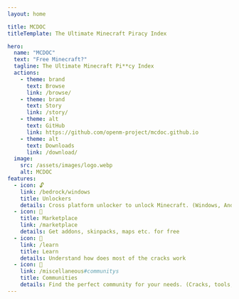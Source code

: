 ```yaml
---
layout: home

title: MCDOC
titleTemplate: The Ultimate Minecraft Piracy Index

hero:
  name: "MCDOC"
  text: "Free Minecraft?"
  tagline: The Ultimate Minecraft Pi**cy Index
  actions:
    - theme: brand
      text: Browse
      link: /browse/
    - theme: brand
      text: Story
      link: /story/
    - theme: alt
      text: GitHub
      link: https://github.com/openm-project/mcdoc.github.io
    - theme: alt
      text: Downloads
      link: /download/
  image:
    src: /assets/images/logo.webp
    alt: MCDOC
features:
  - icon: 🔓
    link: /bedrock/windows
    title: Unlockers
    details: Cross platform unlocker to unlock Minecraft. (Windows, Android, IOS, PS, Nintendo, Xbox)
  - icon: 🧩
    title: Marketplace
    link: /marketplace
    details: Get addons, skinpacks, maps etc. for free
  - icon: 🔨
    link: /learn
    title: Learn
    details: Understand how does most of the cracks work
  - icon: 👥
    link: /miscellaneous#communitys
    title: Communities
    details: Find the perfect community for your needs. (Cracks, tools, archives, building)
---
```


<style>
:root {
  --vp-home-hero-name-color: transparent;
  --vp-home-hero-name-background: -webkit-linear-gradient(120deg, #644119, #ddb807);
}
</style>
